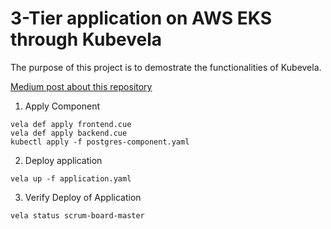 # 3-Tier application on AWS EKS through Kubevela

The purpose of this project is to demostrate the functionalities of Kubevela.

[Medium post about this repository](https://medium.com/@emanuelrusso93/how-to-deploy-a-3-tier-application-on-aws-eks-through-kubevela-8b6d1593cde7)

1. Apply Component

```
vela def apply frontend.cue
vela def apply backend.cue
kubectl apply -f postgres-component.yaml
```

2. Deploy application

```
vela up -f application.yaml
```

3. Verify Deploy of Application

```
vela status scrum-board-master
```
